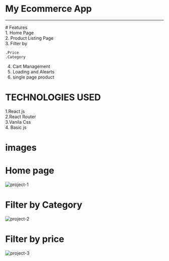 # My Ecommerce App<br>
 <hr>
 # Features<br>
 1. Home Page<br>
 2. Product Listing Page<br>
 3. Filter by <br>
 
    .Price
    .Category
  4. Cart Management
  5. Loading and Alearts
  6. single page product
  
  # TECHNOLOGIES USED<br>
  
  1.React js <br>
  2.React Router<br>
  3.Vanila Css<br>
  4. Basic js<br>

# images
# Home page
![project-1](https://github.com/Aryanpatel1066/project/assets/112760422/774c8f4b-b86c-4e6c-a005-5291b5d8dc94)

# Filter by  Category
![project-2](https://github.com/Aryanpatel1066/project/assets/112760422/4fba6cc2-cd57-4391-9338-c3f6790a4e2c)

# Filter by price 
![project-3](https://github.com/Aryanpatel1066/project/assets/112760422/3723f34b-6fde-4fd9-a6aa-d526a2212a16)

